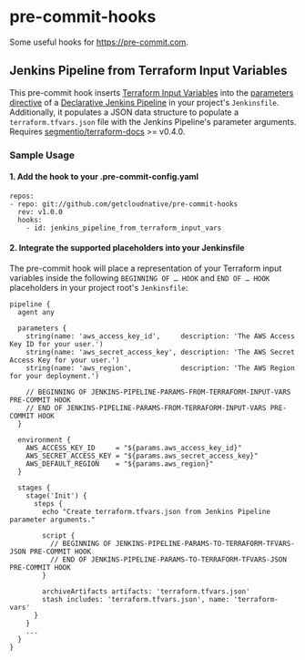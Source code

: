 # pre-commit-hooks

Some useful hooks for https://pre-commit.com.

## Jenkins Pipeline from Terraform Input Variables

This pre-commit hook inserts [Terraform Input Variables](https://www.terraform.io/intro/getting-started/variables.html) into the [parameters directive](https://jenkins.io/doc/book/pipeline/syntax/#parameters) of a [Declarative Jenkins Pipeline](https://jenkins.io/doc/book/pipeline/syntax/#declarative-pipeline) in your project's `Jenkinsfile`. Additionally, it populates a JSON data structure to populate a `terraform.tfvars.json` file with the Jenkins Pipeline's parameter arguments. Requires [segmentio/terraform-docs](https://github.com/segmentio/terraform-docs) >= v0.4.0.

### Sample Usage

#### 1. Add the hook to your .pre-commit-config.yaml

```
repos:
- repo: git://github.com/getcloudnative/pre-commit-hooks
  rev: v1.0.0
  hooks:
    - id: jenkins_pipeline_from_terraform_input_vars
```

#### 2. Integrate the supported placeholders into your Jenkinsfile

The pre-commit hook will place a representation of your Terraform input variables inside the following `BEGINNING OF … HOOK` and `END OF … HOOK` placeholders in your project root's `Jenkinsfile`:

```
pipeline {
  agent any

  parameters {
    string(name: 'aws_access_key_id',     description: 'The AWS Access Key ID for your user.')
    string(name: 'aws_secret_access_key', description: 'The AWS Secret Access Key for your user.')
    string(name: 'aws_region',            description: 'The AWS Region for your deployment.')

    // BEGINNING OF JENKINS-PIPELINE-PARAMS-FROM-TERRAFORM-INPUT-VARS PRE-COMMIT HOOK
    // END OF JENKINS-PIPELINE-PARAMS-FROM-TERRAFORM-INPUT-VARS PRE-COMMIT HOOK
  }

  environment {
    AWS_ACCESS_KEY_ID     = "${params.aws_access_key_id}"
    AWS_SECRET_ACCESS_KEY = "${params.aws_secret_access_key}"
    AWS_DEFAULT_REGION    = "${params.aws_region}"
  }

  stages {
    stage('Init') {
      steps {
        echo "Create terraform.tfvars.json from Jenkins Pipeline parameter arguments."

        script {
          // BEGINNING OF JENKINS-PIPELINE-PARAMS-TO-TERRAFORM-TFVARS-JSON PRE-COMMIT HOOK
          // END OF JENKINS-PIPELINE-PARAMS-TO-TERRAFORM-TFVARS-JSON PRE-COMMIT HOOK
        }

        archiveArtifacts artifacts: 'terraform.tfvars.json'
        stash includes: 'terraform.tfvars.json', name: 'terraform-vars'
      }
    }
    ...
  }
}
```

